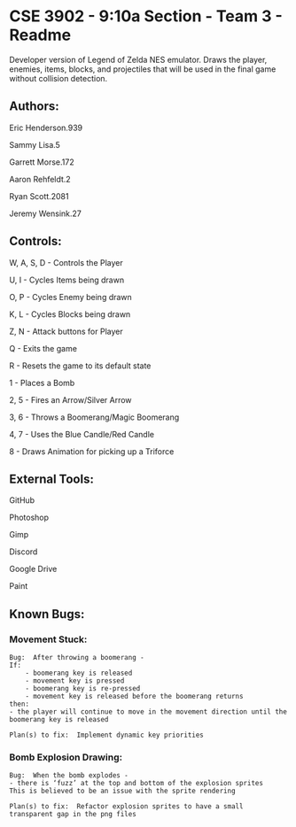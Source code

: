 # CSE 3902 - 9:10a Section - Team 3 - Readme

Developer version of Legend of Zelda NES emulator. Draws the player, enemies, items, blocks, and projectiles that will be used in the final game without collision detection.

## Authors:
Eric Henderson.939

Sammy Lisa.5

Garrett Morse.172

Aaron Rehfeldt.2

Ryan Scott.2081

Jeremy Wensink.27


## Controls:
W, A, S, D - Controls the Player

U, I - Cycles Items being drawn

O, P - Cycles Enemy being drawn

K, L - Cycles Blocks being drawn

Z, N - Attack buttons for Player

Q - Exits the game

R - Resets the game to its default state

1 - Places a Bomb

2, 5 - Fires an Arrow/Silver Arrow

3, 6 - Throws a Boomerang/Magic Boomerang

4, 7 - Uses the Blue Candle/Red Candle

8 - Draws Animation for picking up a Triforce



## External Tools:
GitHub

Photoshop

Gimp

Discord

Google Drive

Paint


## Known Bugs:
### Movement Stuck:
    Bug:  After throwing a boomerang - 
    If:
        - boomerang key is released 
        - movement key is pressed
        - boomerang key is re-pressed
        - movement key is released before the boomerang returns 
    then: 
    - the player will continue to move in the movement direction until the boomerang key is released

    Plan(s) to fix:  Implement dynamic key priorities

### Bomb Explosion Drawing:
    Bug:  When the bomb explodes -
    - there is ‘fuzz’ at the top and bottom of the explosion sprites
    This is believed to be an issue with the sprite rendering 
    
    Plan(s) to fix:  Refactor explosion sprites to have a small transparent gap in the png files

